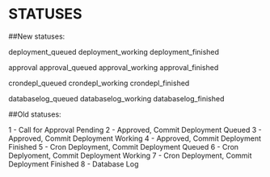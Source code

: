 STATUSES
=========

##New statuses:

deployment_queued
deployment_working
deployment_finished

approval
approval_queued
approval_working
approval_finished

crondepl_queued
crondepl_working
crondepl_finished

databaselog_queued
databaselog_working
databaselog_finished


##Old statuses:

1 - Call for Approval Pending
2 - Approved, Commit Deployment Queued
3 - Approved, Commit Deployment Working
4 - Approved, Commit Deployment Finished
5 - Cron Deployment, Commit Deployment Queued
6 - Cron Deplyoment, Commit Deployment Working
7 - Cron Deployment, Commit Deployment Finished
8 - Database Log

